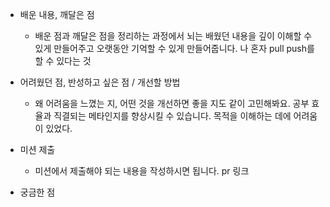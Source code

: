 - 배운 내용, 깨달은 점
    - 배운 점과 깨달은 점을 정리하는 과정에서 뇌는 배웠던 내용을 깊이 이해할 수 있게 만들어주고 오랫동안 기억할 수 있게 만들어줍니다.
    나 혼자 pull push를 할 수 있다는 것

- 어려웠던 점, 반성하고 싶은 점 / 개선할 방법
    - 왜 어려움을 느꼈는 지, 어떤 것을 개선하면 좋을 지도 같이 고민해봐요. 공부 효율과 직결되는 메타인지를 향상시킬 수 있습니다.
        목적을 이해하는 데에 어려움이 있었다. 

- 미션 제출
    - 미션에서 제출해야 되는 내용을 작성하시면 됩니다.
        pr 링크

- 궁금한 점
